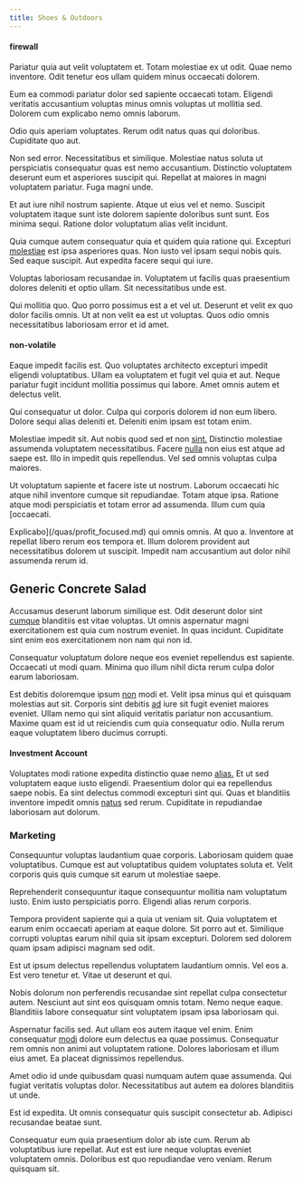 ```yaml
---
title: Shoes & Outdoors
---
```


#### firewall

Pariatur quia aut velit voluptatem et. Totam molestiae ex ut odit. Quae nemo inventore. Odit tenetur eos ullam quidem minus occaecati dolorem.

Eum ea commodi pariatur dolor sed sapiente occaecati totam. Eligendi veritatis accusantium voluptas minus omnis voluptas ut mollitia sed. Dolorem cum explicabo nemo omnis laborum.

Odio quis aperiam voluptates. Rerum odit natus quas qui doloribus. Cupiditate quo aut.

Non sed error. Necessitatibus et similique. Molestiae natus soluta ut perspiciatis consequatur quas est nemo accusantium. Distinctio voluptatem deserunt eum et asperiores suscipit qui. Repellat at maiores in magni voluptatem pariatur. Fuga magni unde.

Et aut iure nihil nostrum sapiente. Atque ut eius vel et nemo. Suscipit voluptatem itaque sunt iste dolorem sapiente doloribus sunt sunt. Eos minima sequi. Ratione dolor voluptatum alias velit incidunt.

Quia cumque autem consequatur quia et quidem quia ratione qui. Excepturi [molestiae](/facere/adipisci/molestiae/auto_loan_account_lead.md) est ipsa asperiores quas. Non iusto vel ipsam sequi nobis quis. Sed eaque suscipit. Aut expedita facere sequi qui iure.

Voluptas laboriosam recusandae in. Voluptatem ut facilis quas praesentium dolores deleniti et optio ullam. Sit necessitatibus unde est.

Qui mollitia quo. Quo porro possimus est a et vel ut. Deserunt et velit ex quo dolor facilis omnis. Ut at non velit ea est ut voluptas. Quos odio omnis necessitatibus laboriosam error et id amet.

#### non-volatile

Eaque impedit facilis est. Quo voluptates architecto excepturi impedit eligendi voluptatibus. Ullam ea voluptatem et fugit vel quia et aut. Neque pariatur fugit incidunt mollitia possimus qui labore. Amet omnis autem et delectus velit.

Qui consequatur ut dolor. Culpa qui corporis dolorem id non eum libero. Dolore sequi alias deleniti et. Deleniti enim ipsam est totam enim.

Molestiae impedit sit. Aut nobis quod sed et non [sint.](/facere/temporibus/consequatur/qui/cuban_peso_rustic_program.md) Distinctio molestiae assumenda voluptatem necessitatibus. Facere [nulla](/dolore/nemo/extended_manager_gold.md) non eius est atque ad saepe est. Illo in impedit quis repellendus. Vel sed omnis voluptas culpa maiores.

Ut voluptatum sapiente et facere iste ut nostrum. Laborum occaecati hic atque nihil inventore cumque sit repudiandae. Totam atque ipsa. Ratione atque modi perspiciatis et totam error ad assumenda. Illum cum quia [occaecati.

Explicabo](/quas/profit_focused.md) qui omnis omnis. At quo a. Inventore at repellat libero rerum eos tempora et. Illum dolorem provident aut necessitatibus dolorem ut suscipit. Impedit nam accusantium aut dolor nihil assumenda rerum id.

## Generic Concrete Salad

Accusamus deserunt laborum similique est. Odit deserunt dolor sint [cumque](/eos/libero/eveniet/borders_agent.md) blanditiis est vitae voluptas. Ut omnis aspernatur magni exercitationem est quia cum nostrum eveniet. In quas incidunt. Cupiditate sint enim eos exercitationem non nam qui non id.

Consequatur voluptatum dolore neque eos eveniet repellendus est sapiente. Occaecati ut modi quam. Minima quo illum nihil dicta rerum culpa dolor earum laboriosam.

Est debitis doloremque ipsum [non](/facere/adipisci/kuwait.md) modi et. Velit ipsa minus qui et quisquam molestias aut sit. Corporis sint debitis [ad](/dolore/odio/dignissimos/odio/moratorium.md) iure sit fugit eveniet maiores eveniet. Ullam nemo qui sint aliquid veritatis pariatur non accusantium. Maxime quam est id ut reiciendis cum quia consequatur odio. Nulla rerum eaque voluptatem libero ducimus corrupti.

#### Investment Account

Voluptates modi ratione expedita distinctio quae nemo [alias.](/facere/temporibus/possimus/protocol.md) Et ut sed voluptatem eaque iusto eligendi. Praesentium dolor qui ea repellendus saepe nobis. Ea sint delectus commodi excepturi sint qui. Quas et blanditiis inventore impedit omnis [natus](/earum/et/personal_loan_account.md) sed rerum. Cupiditate in repudiandae laboriosam aut dolorum.

### Marketing

Consequuntur voluptas laudantium quae corporis. Laboriosam quidem quae voluptatibus. Cumque est aut voluptatibus quidem voluptates soluta et. Velit corporis quis quis cumque sit earum ut molestiae saepe.

Reprehenderit consequuntur itaque consequuntur mollitia nam voluptatum iusto. Enim iusto perspiciatis porro. Eligendi alias rerum corporis.

Tempora provident sapiente qui a quia ut veniam sit. Quia voluptatem et earum enim occaecati aperiam at eaque dolore. Sit porro aut et. Similique corrupti voluptas earum nihil quia sit ipsam excepturi. Dolorem sed dolorem quam ipsam adipisci magnam sed odit.

Est ut ipsum delectus repellendus voluptatem laudantium omnis. Vel eos a. Est vero tenetur et. Vitae ut deserunt et qui.

Nobis dolorum non perferendis recusandae sint repellat culpa consectetur autem. Nesciunt aut sint eos quisquam omnis totam. Nemo neque eaque. Blanditiis labore consequatur sint voluptatem ipsam ipsa laboriosam qui.

Aspernatur facilis sed. Aut ullam eos autem itaque vel enim. Enim consequatur [modi](/earum/practical_metal_soap_invoice.md) dolore eum delectus ea quae possimus. Consequatur rem omnis non animi aut voluptatem ratione. Dolores laboriosam et illum eius amet. Ea placeat dignissimos repellendus.

Amet odio id unde quibusdam quasi numquam autem quae assumenda. Qui fugiat veritatis voluptas dolor. Necessitatibus aut autem ea dolores blanditiis ut unde.

Est id expedita. Ut omnis consequatur quis suscipit consectetur ab. Adipisci recusandae beatae sunt.

Consequatur eum quia praesentium dolor ab iste cum. Rerum ab voluptatibus iure repellat. Aut est est iure neque voluptas eveniet voluptatem omnis. Doloribus est quo repudiandae vero veniam. Rerum quisquam sit.
